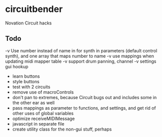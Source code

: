 # circuitbender
Novation Circuit hacks

## Todo
-v Use number instead of name in for synth in parameters (default control synth), and one array that maps number to name
-v use mappings when updating midi mapper table
-v support drum panning, channel
-v settings gui hookup
- learn buttons
- style buttons
- test with 2 circuits
- remove use of macroControls
- don't pan to extremes, because Circuit bugs out and includes some in the other ear as well
- pass mappings as parameter to functions, and settings, and get rid of other uses of global variables
- optimize receiveMIDIMessage
- javascript in separate file
- create utility class for the non-gui stuff, perhaps